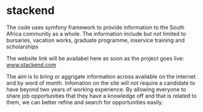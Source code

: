 stackend
========

The code uses symfony framework to provide information to the South Africa community as a whole. The information include but not limited to bursaries, vacation works, graduate programme, inservice training and scholarships

The website link will be availabel here as soon as the project goes live: www.stackend.com

The aim is to bring or aggrigate information across available on the internet and by word of month. Infomation on the site will not require a candidate to have beyond two years of working experience.
By allowing everyone to share job opportunities that they have a knowledge off and that is related to them, we can better refine and search
for opportunities easily.
